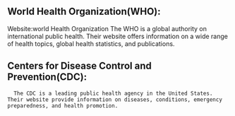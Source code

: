 ## World Health Organization(WHO):
   Website:world Health Organization
      The WHO is a global authority on international public health. Their website offers information on a wide range of health topics, global health statistics, and publications.


## Centers for Disease Control and Prevention(CDC):
      The CDC is a leading public health agency in the United States. Their website provide information on diseases, conditions, emergency preparedness, and health promotion.
